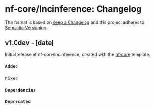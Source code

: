 # nf-core/lncinference: Changelog

The format is based on [Keep a Changelog](https://keepachangelog.com/en/1.0.0/)
and this project adheres to [Semantic Versioning](https://semver.org/spec/v2.0.0.html).

## v1.0dev - [date]

Initial release of nf-core/lncinference, created with the [nf-core](https://nf-co.re/) template.

### `Added`

### `Fixed`

### `Dependencies`

### `Deprecated`
